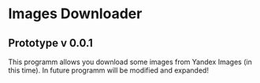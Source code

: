 # Images Downloader
## Prototype v 0.0.1
This programm allows you download some images from Yandex Images (in this time).
In future programm will be modified and expanded!
